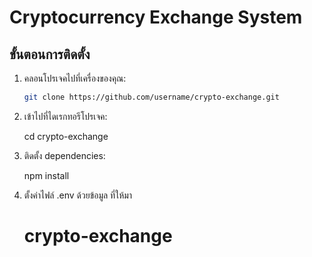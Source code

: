 # Cryptocurrency Exchange System

## ขั้นตอนการติดตั้ง

1. คลอนโปรเจคไปที่เครื่องของคุณ:

   ```bash
   git clone https://github.com/username/crypto-exchange.git


2. เข้าไปที่ไดเรกทอรีโปรเจค:

    cd crypto-exchange

3. ติดตั้ง dependencies:

    npm install

4. ตั้งค่าไฟล์ .env ด้วยข้อมูล ที่ให้มา

    # crypto-exchange
